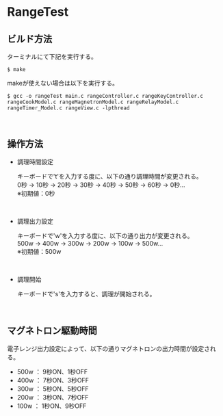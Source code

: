 # RangeTest

## ビルド方法
ターミナルにて下記を実行する。
```shell
$ make
```
makeが使えない場合は以下を実行する。
```shell
$ gcc -o rangeTest main.c rangeController.c rangeKeyController.c rangeCookModel.c rangeMagnetronModel.c rangeRelayModel.c rangeTimer_Model.c rangeView.c -lpthread
```
<br>

## 操作方法
* 調理時間設定

    キーボードで't'を入力する度に、以下の通り調理時間が変更される。<br>
    0秒 → 10秒 → 20秒 → 30秒 → 40秒 → 50秒 → 60秒 → 0秒...<br>
    ※初期値：0秒
<br>

* 調理出力設定

    キーボードで'w'を入力する度に、以下の通り出力が変更される。<br>
    500w → 400w → 300w → 200w → 100w → 500w...<br>
    ※初期値：500w
<br>

* 調理開始

    キーボードで's'を入力すると、調理が開始される。<br>
<br>

## マグネトロン駆動時間
電子レンジ出力設定によって、以下の通りマグネトロンの出力時間が設定される。<br>
* 500w ： 9秒ON、1秒OFF
* 400w ： 7秒ON、3秒OFF
* 300w ： 5秒ON、5秒OFF
* 200w ： 3秒ON、7秒OFF
* 100w ： 1秒ON、9秒OFF

